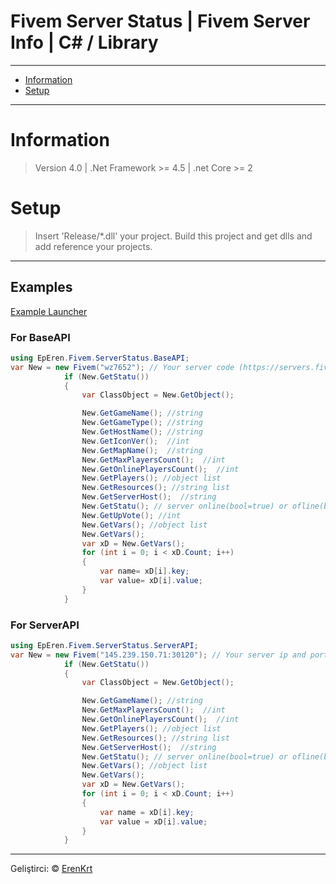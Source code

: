 
# Fivem Server Status | Fivem Server Info | C# / Library

---
- [Information](#information)
- [Setup](#setup)
---

# Information
> Version 4.0 | .Net Framework >= 4.5 | .net Core >= 2

# Setup
> Insert 'Release/*.dll' your project. 
> Build this project and get dlls and add reference your projects.

---


## Examples
[Example Launcher](https://github.com/ErenKrt/Fivem-Server-Status/tree/master/Examples/Launcher)

### For BaseAPI
```csharp
using EpEren.Fivem.ServerStatus.BaseAPI;
var New = new Fivem("wz7652"); // Your server code (https://servers.fivem.net/servers)
            if (New.GetStatu())
            {
                var ClassObject = New.GetObject();

                New.GetGameName(); //string
                New.GetGameType(); //string
                New.GetHostName(); //string
                New.GetIconVer();  //int
                New.GetMapName();  //string
                New.GetMaxPlayersCount();  //int
                New.GetOnlinePlayersCount();  //int
                New.GetPlayers(); //object list
                New.GetResources(); //string list
                New.GetServerHost();  //string
                New.GetStatu(); // server online(bool=true) or ofline(bool=false)
                New.GetUpVote(); //int
                New.GetVars(); //object list
                New.GetVars();
                var xD = New.GetVars();
                for (int i = 0; i < xD.Count; i++)
                {
                    var name= xD[i].key;
					var value= xD[i].value;
                }
            }
```
### For ServerAPI
```csharp
using EpEren.Fivem.ServerStatus.ServerAPI;
var New = new Fivem("145.239.150.71:30120"); // Your server ip and port
            if (New.GetStatu())
            {
                var ClassObject = New.GetObject();

                New.GetGameName(); //string
                New.GetMaxPlayersCount();  //int
                New.GetOnlinePlayersCount();  //int
                New.GetPlayers(); //object list
                New.GetResources(); //string list
                New.GetServerHost();  //string
                New.GetStatu(); // server online(bool=true) or ofline(bool=false)
                New.GetVars(); //object list
                New.GetVars();
                var xD = New.GetVars();
                for (int i = 0; i < xD.Count; i++)
                {
                    var name = xD[i].key;
                    var value = xD[i].value;
                }
            }
```
---
Geliştirci: &copy; [ErenKrt](https://www.instagram.com/ep.eren/)
